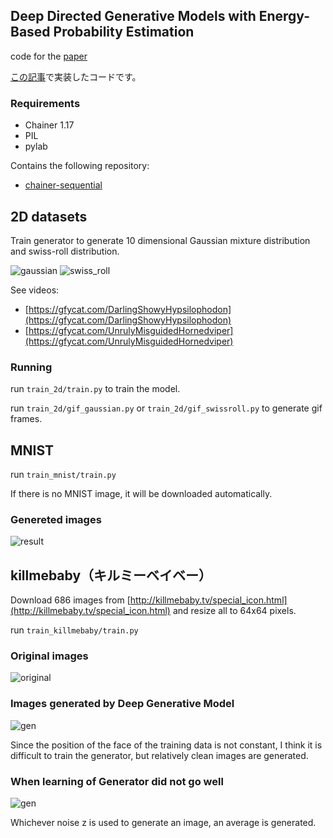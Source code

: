 ## Deep Directed Generative Models with Energy-Based Probability Estimation

code for the [paper](https://arxiv.org/abs/1606.03439)

[この記事](http://musyoku.github.io/2016/10/28/Deep-Directed-Generative-Models-with-Energy-Based-Probability-Estimation/)で実装したコードです。

### Requirements

- Chainer 1.17
- PIL
- pylab

Contains the following repository:

- [chainer-sequential](https://github.com/musyoku/chainer-sequential)

## 2D datasets

Train generator to generate 10 dimensional Gaussian mixture distribution and swiss-roll distribution.

![gaussian](https://github.com/musyoku/musyoku.github.io/blob/master/images/post/2016-10-28/gaussian.png?raw=true)
![swiss_roll](https://github.com/musyoku/musyoku.github.io/blob/master/images/post/2016-10-28/swissroll.png?raw=true)

See videos:

- [https://gfycat.com/DarlingShowyHypsilophodon](https://gfycat.com/DarlingShowyHypsilophodon)
- [https://gfycat.com/UnrulyMisguidedHornedviper](https://gfycat.com/UnrulyMisguidedHornedviper)

### Running

run `train_2d/train.py` to train the model.

run `train_2d/gif_gaussian.py` or `train_2d/gif_swissroll.py` to generate gif frames.

## MNIST

run `train_mnist/train.py`

If there is no MNIST image, it will be downloaded automatically.

### Genereted images

![result](https://github.com/musyoku/musyoku.github.io/blob/master/images/post/2016-10-28/mnist_success.png?raw=true)

## killmebaby（キルミーベイベー）

Download 686 images from [http://killmebaby.tv/special_icon.html](http://killmebaby.tv/special_icon.html) and resize all to 64x64 pixels.

run `train_killmebaby/train.py` 

### Original images

![original](https://github.com/musyoku/musyoku.github.io/blob/master/images/post/2016-10-28/kb_original.png?raw=true)


### Images generated by Deep Generative Model

![gen](https://github.com/musyoku/musyoku.github.io/blob/master/images/post/2016-10-28/kb_gen.png?raw=true)

Since the position of the face of the training data is not constant, I think it is difficult to train the generator, but relatively clean images are generated.

### When learning of Generator did not go well

![gen](https://github.com/musyoku/musyoku.github.io/blob/master/images/post/2016-10-28/kb_fail.png?raw=true)

Whichever noise z is used to generate an image, an average is generated.